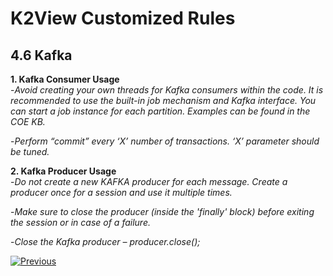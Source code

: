 # K2View Customized Rules

## 4.6	Kafka


**1. Kafka Consumer Usage**  
   -*Avoid creating your own threads for Kafka consumers within the code. It is recommended to use the built-in job mechanism and Kafka interface. You can start a job instance for
each partition. Examples can be found in the COE KB.*

  -*Perform “commit” every ‘X’ number of transactions. ‘X’ parameter should be
tuned.*

**2. Kafka Producer Usage**  
   -*Do not create a new KAFKA producer for each message. Create a producer once for a
session and use it multiple times.*

   -*Make sure to close the producer (inside the 'finally' block) before exiting the
session or in case of a failure.*

   -*Close the Kafka producer – producer.close();*

[![Previous](/articles/images/Previous.png)](/articles/COE/SonarQube/04_K2View_Customized_Rules/05_LU_and_Tables.md)
